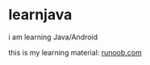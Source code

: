 # learnjava
i am learning Java/Android

this is my learning material: [runoob.com](http://www.runoob.com/java)
